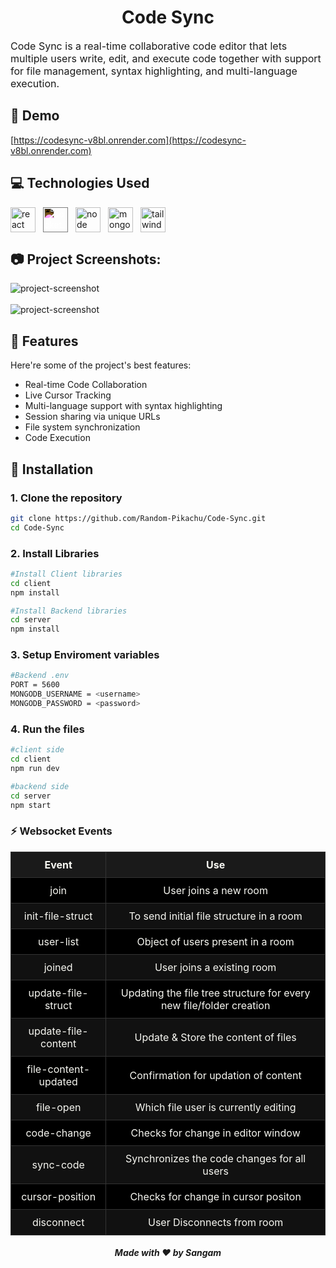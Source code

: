 <h1 align="center" id="title">Code Sync</h1>
<p style = "font-size:16px;">Code Sync is a real-time collaborative code editor that lets multiple users write, edit, and execute code together with support for file management, syntax highlighting, and multi-language execution.</p>

<h2>🚀 Demo</h2>

[https://codesync-v8bl.onrender.com](https://codesync-v8bl.onrender.com)

<h2>💻 Technologies Used</h2>
<div style="display: flex; align-items: center; gap: 12px;">
  <img src="https://cdn.jsdelivr.net/gh/devicons/devicon/icons/react/react-original.svg" height="40" alt="react logo" />
  <img src="https://cdn.jsdelivr.net/gh/devicons/devicon@latest/icons/socketio/socketio-original.svg" height="40" alt="socket.io logo" style="filter: invert(1) brightness(2);" />
  <img src="https://cdn.jsdelivr.net/gh/devicons/devicon@latest/icons/nodejs/nodejs-original-wordmark.svg" height="40" alt="node logo"/>
  <img src="https://cdn.jsdelivr.net/gh/devicons/devicon@latest/icons/mongodb/mongodb-original-wordmark.svg" height="40" alt="mongoDB logo"/>
  <img src="https://cdn.jsdelivr.net/gh/devicons/devicon@latest/icons/tailwindcss/tailwindcss-original.svg" height="40" alt="tailwind logo" />
</div>





<h2> 📷 Project Screenshots:</h2>

<img src="https://media-hosting.imagekit.io/79a1a05a1da04e1a/ss.png?Expires=1841584265&amp;Key-Pair-Id=K2ZIVPTIP2VGHC&amp;Signature=ywcC7GCbsQVn-E5oNHzVyLJHYQZWJC33nMeUJOLxLlbQnN6mdyND8jp9QlJfTsOB26X1eDEXlh1aGd5f5ShwOfmg1-xRezZKMhZ5Km8RX2wpVvOFGbb-~zRHmc9s4imbfGdjU3HqqeasEqe5DPXJg1d4cZk0COZV1mlMD2-IwjguFERPHclVp77i6AOupVyGt0vzpHZxVJvTRuSVE0SLPjTMpMVJIqItWZvbNqbLnFScXqHvJONRsy6yEhDme6Sgm2gggxMOwmUp7P77e46DvlQJP7E7chcaAyrIQJBbR6IGyTXSto-TSQQOYDusQlnzbPv21VY-bvdYzJn4KzPxCA__" alt="project-screenshot">

<br />
<br />

<img src="https://media-hosting.imagekit.io/59720f6dc58b4cbc/ss_1.png?Expires=1841584146&amp;Key-Pair-Id=K2ZIVPTIP2VGHC&amp;Signature=cD0Vhanggm1ZeFkTMztOEXMisxBxmgkGL7Rj9EXARz-QqeSWbxxl~2MSC6yYkcBaONYsJ~8mmm2AL6AZ1eABfbcVhu-DuC6eJpUZkXz92pDx8mPVsSnJste93-kkUr31aDbzEa-2utju2piZQMUGSiv5~Bv-z8zj2Ok6mA2cuL~DhQvC0ksR-C~kxxnHi9ZCkcyCHQRxePtCf6ejvquNoL8ZVH9zlksLjCRHf07kQFZzXjO1ZbnKKtIxdJb9YmyrT-Tx7PmKa-eWRMFPoGA3pSWZaLgNe~1Qvuy3wj2ch~x7osPKUgggSZNrr2d5KVIO8-YTlhvPTcgMhLZGLT3UQQ__" alt="project-screenshot">


<h2>🧐 Features</h2>

Here're some of the project's best features:

*   Real-time Code Collaboration
*   Live Cursor Tracking
*   Multi-language support with syntax highlighting
*   Session sharing via unique URLs
*   File system synchronization
*   Code Execution

<h2>📩 Installation</h2>
<h3>1. Clone the repository</h3>

```bash
git clone https://github.com/Random-Pikachu/Code-Sync.git
cd Code-Sync
```

<h3>2. Install Libraries</h3>

```bash
#Install Client libraries
cd client
npm install

#Install Backend libraries
cd server
npm install
```

<h3>3. Setup Enviroment variables</h3>

```bash
#Backend .env
PORT = 5600
MONGODB_USERNAME = <username>
MONGODB_PASSWORD = <password>
```

<h3>4. Run the files</h3>

```bash
#client side
cd client
npm run dev

#backend side
cd server
npm start
```

<h3>⚡ Websocket Events</h3>

<table style="width:100%; border-collapse: collapse; background-color: #000; color: #f8f8f2; text-align: center;">
  <thead>
    <tr style="background-color: #1a1a1a;">
      <th style="border: 1px solid #333; padding: 10px; text-align:center;">Event</th>
      <th style="border: 1px solid #333; padding: 10px; text-align:center;">Use</th>
    </tr>
  </thead>
  <tbody>
    <tr>
      <td style="border: 1px solid #333; padding: 10px;">join</td>
      <td style="border: 1px solid #333; padding: 10px;">User joins a new room</td>
    </tr>
    <tr style="background-color: #111;">
      <td style="border: 1px solid #333; padding: 10px;">init-file-struct</td>
      <td style="border: 1px solid #333; padding: 10px;">To send initial file structure in a room</td>
    </tr>
    <tr>
      <td style="border: 1px solid #333; padding: 10px;">user-list</td>
      <td style="border: 1px solid #333; padding: 10px;">Object of users present in a room</td>
    </tr>
    <tr style="background-color: #111;">
      <td style="border: 1px solid #333; padding: 10px;">joined</td>
      <td style="border: 1px solid #333; padding: 10px;">User joins a existing room</td>
    </tr>
    <tr>
      <td style="border: 1px solid #333; padding: 10px;">update-file-struct</td>
      <td style="border: 1px solid #333; padding: 10px;">Updating the file tree structure for every new file/folder creation</td>
    </tr>
    <tr style="background-color: #111;">
      <td style="border: 1px solid #333; padding: 10px;">update-file-content</td>
      <td style="border: 1px solid #333; padding: 10px;">Update & Store the content of files</td>
    </tr>
    <tr>
      <td style="border: 1px solid #333; padding: 10px;">file-content-updated</td>
      <td style="border: 1px solid #333; padding: 10px;">Confirmation for updation of content</td>
    </tr>
    <tr style="background-color: #111;">
      <td style="border: 1px solid #333; padding: 10px;">file-open</td>
      <td style="border: 1px solid #333; padding: 10px;">Which file user is currently editing</td>
    </tr>
    <tr>
      <td style="border: 1px solid #333; padding: 10px;">code-change</td>
      <td style="border: 1px solid #333; padding: 10px;">Checks for change in editor window</td>
    </tr>
    <tr style="background-color: #111;">
      <td style="border: 1px solid #333; padding: 10px;">sync-code</td>
      <td style="border: 1px solid #333; padding: 10px;">Synchronizes the code changes for all users</td>
    </tr>
    <tr>
      <td style="border: 1px solid #333; padding: 10px;">cursor-position</td>
      <td style="border: 1px solid #333; padding: 10px;">Checks for change in cursor positon</td>
    </tr>
    <tr style="background-color: #111;">
      <td style="border: 1px solid #333; padding: 10px;">disconnect</td>
      <td style="border: 1px solid #333; padding: 10px;">User Disconnects from room</td>
    </tr>
  </tbody>
</table>

<h5 align="center" >Made with ❤ by Sangam</h5>